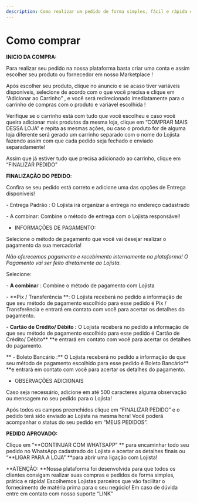 ```yaml
---
description: Como realizar um pedido de forma simples, fácil e rápida em nossa plataforma.
---
```


# Como comprar

**INICIO DA COMPRA:**

Para realizar seu pedido na nossa plataforma basta criar uma conta e assim escolher seu produto ou fornecedor em nosso Marketplace !

Após escolher seu produto, clique no anuncio e se acaso tiver variáveis disponíveis, selecione de acordo com o que você precisa e clique em “Adicionar ao Carrinho” , e você será redirecionado imediatamente para o carrinho de compras com o produto e variável escolhida !

Verifique se o carrinho está com tudo que você escolheu e caso você queira adicionar mais produtos da mesma loja, clique em “COMPRAR MAIS DESSA LOJA” e repita as mesmas ações, ou caso o produto for de alguma loja diferente será gerado um carrinho separado com o nome do Lojista fazendo assim com que cada pedido seja fechado e enviado separadamente!&#x20;

Assim que já estiver tudo que precisa adicionado ao carrinho, clique em “FINALIZAR PEDIDO”&#x20;



**FINALIZAÇÃO DO PEDIDO**:

Confira se seu pedido está correto e adicione uma das opções de Entrega disponíveis!

&#x20;\- Entrega Padrão : O Lojista irá organizar a entrega no endereço cadastrado

&#x20;\- A combinar:  Combine o método de entrega com o Lojista responsável!

* INFORMAÇÕES DE PAGAMENTO:

Selecione o método de pagamento que você vai desejar realizar o pagamento da sua mercadoria!

_Não oferecemos pagamento e recebimento internamente na plataforma! O Pagamento vai ser feito diretamente ao Lojista._

Selecione:

&#x20;\- **A combina**r : Combine o método de pagamento com Lojista

&#x20;\- **Pix / Transferência **: O Lojista receberá no pedido a informação de que seu método de pagamento escolhido para esse pedido é Pix / Transferência e entrará em contato com você para acertar os detalhes do pagamento.

&#x20;\- **Cartão de Crédito/ Débito :** O Lojista receberá no pedido a informação de que seu método de pagamento escolhido para esse pedido é Cartão de Crédito/ Débito** **e entrará em contato com você para acertar os detalhes do pagamento.

** - Boleto Bancário :**  O Lojista receberá no pedido a informação de que seu método de pagamento escolhido para esse pedido é Boleto Bancário** **e entrará em contato com você para acertar os detalhes do pagamento.

* OBSERVAÇÕES ADICIONAIS&#x20;

Caso seja necessário, adicione em até 500 caracteres alguma observação ou mensagem no seu pedido para o Lojista!



Após todos os campos preenchidos clique em “FINALIZAR PEDIDO” e o pedido terá sido enviado ao Lojista na mesma hora! Você poderá acompanhar o status do seu pedido em “MEUS PEDIDOS”.



**PEDIDO APROVADO:**

Clique em “**CONTINUAR COM WHATSAPP” ** para encaminhar todo seu pedido no WhatsApp cadastrado do Lojista e acertar os detalhes finais ou “**LIGAR PARA A LOJA” **para abrir uma ligação com Lojista!



**ATENÇÃO: **Nossa plataforma foi desenvolvida para que todos os clientes consigam realizar suas compras e pedidos de forma simples, prática e rápida! Escolhemos Lojistas parceiros que vão facilitar o fornecimento de matéria prima para o seu negócio! Em caso de dúvida entre em contato com nosso suporte “LINK”
